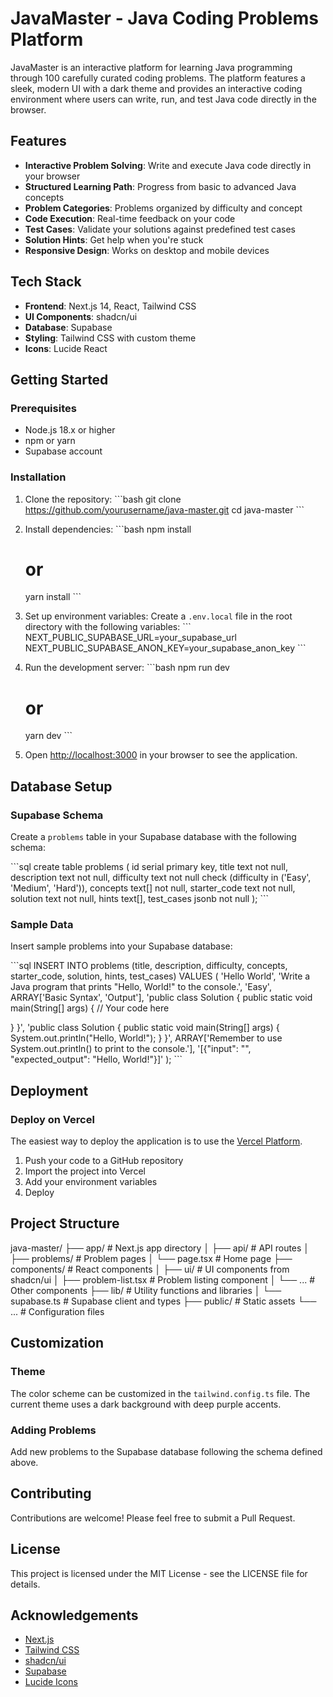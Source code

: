 # JavaMaster - Java Coding Problems Platform

JavaMaster is an interactive platform for learning Java programming through 100 carefully curated coding problems. The platform features a sleek, modern UI with a dark theme and provides an interactive coding environment where users can write, run, and test Java code directly in the browser.

## Features

- **Interactive Problem Solving**: Write and execute Java code directly in your browser
- **Structured Learning Path**: Progress from basic to advanced Java concepts
- **Problem Categories**: Problems organized by difficulty and concept
- **Code Execution**: Real-time feedback on your code
- **Test Cases**: Validate your solutions against predefined test cases
- **Solution Hints**: Get help when you're stuck
- **Responsive Design**: Works on desktop and mobile devices

## Tech Stack

- **Frontend**: Next.js 14, React, Tailwind CSS
- **UI Components**: shadcn/ui
- **Database**: Supabase
- **Styling**: Tailwind CSS with custom theme
- **Icons**: Lucide React

## Getting Started

### Prerequisites

- Node.js 18.x or higher
- npm or yarn
- Supabase account

### Installation

1. Clone the repository:
   \`\`\`bash
   git clone https://github.com/yourusername/java-master.git
   cd java-master
   \`\`\`

2. Install dependencies:
   \`\`\`bash
   npm install
   # or
   yarn install
   \`\`\`

3. Set up environment variables:
   Create a `.env.local` file in the root directory with the following variables:
   \`\`\`
   NEXT_PUBLIC_SUPABASE_URL=your_supabase_url
   NEXT_PUBLIC_SUPABASE_ANON_KEY=your_supabase_anon_key
   \`\`\`

4. Run the development server:
   \`\`\`bash
   npm run dev
   # or
   yarn dev
   \`\`\`

5. Open [http://localhost:3000](http://localhost:3000) in your browser to see the application.

## Database Setup

### Supabase Schema

Create a `problems` table in your Supabase database with the following schema:

\`\`\`sql
create table problems (
  id serial primary key,
  title text not null,
  description text not null,
  difficulty text not null check (difficulty in ('Easy', 'Medium', 'Hard')),
  concepts text[] not null,
  starter_code text not null,
  solution text not null,
  hints text[],
  test_cases jsonb not null
);
\`\`\`

### Sample Data

Insert sample problems into your Supabase database:

\`\`\`sql
INSERT INTO problems (title, description, difficulty, concepts, starter_code, solution, hints, test_cases)
VALUES 
(
  'Hello World',
  'Write a Java program that prints "Hello, World!" to the console.',
  'Easy',
  ARRAY['Basic Syntax', 'Output'],
  'public class Solution {
  public static void main(String[] args) {
    // Your code here
    
  }
}',
  'public class Solution {
  public static void main(String[] args) {
    System.out.println("Hello, World!");
  }
}',
  ARRAY['Remember to use System.out.println() to print to the console.'],
  '[{"input": "", "expected_output": "Hello, World!"}]'
);
\`\`\`

## Deployment

### Deploy on Vercel

The easiest way to deploy the application is to use the [Vercel Platform](https://vercel.com).

1. Push your code to a GitHub repository
2. Import the project into Vercel
3. Add your environment variables
4. Deploy

## Project Structure


java-master/
├── app/                  # Next.js app directory
│   ├── api/              # API routes
│   ├── problems/         # Problem pages
│   └── page.tsx          # Home page
├── components/           # React components
│   ├── ui/               # UI components from shadcn/ui
│   ├── problem-list.tsx  # Problem listing component
│   └── ...               # Other components
├── lib/                  # Utility functions and libraries
│   └── supabase.ts       # Supabase client and types
├── public/               # Static assets
└── ...                   # Configuration files


## Customization

### Theme

The color scheme can be customized in the `tailwind.config.ts` file. The current theme uses a dark background with deep purple accents.

### Adding Problems

Add new problems to the Supabase database following the schema defined above.

## Contributing

Contributions are welcome! Please feel free to submit a Pull Request.

## License

This project is licensed under the MIT License - see the LICENSE file for details.

## Acknowledgements

- [Next.js](https://nextjs.org/)
- [Tailwind CSS](https://tailwindcss.com/)
- [shadcn/ui](https://ui.shadcn.com/)
- [Supabase](https://supabase.io/)
- [Lucide Icons](https://lucide.dev/)
